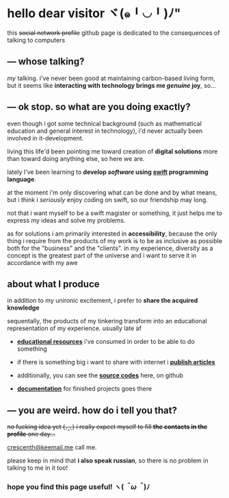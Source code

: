 # hello dear visitor ヾ(๑╹◡╹)ﾉ"

this ~~social network profile~~ github page is dedicated to the consequences of talking to computers



## — whose talking?
*my* talking. i’ve never been good at maintaining carbon-based living form, but it seems like **interacting with technology brings me *genuine* joy**, so...



## — ok stop. so what are you doing exactly?

even though i got some technical background (such as mathematical education and general interest in technology), i'd never actually been involved in it-development.

living this life'd been pointing me toward creation of **digital solutions** more than toward doing anything else, so here we are.

lately I’ve been learning to **develop *software* using [swift](https://www.swift.org/about/) programming language**.

at the moment i'm only discovering what can be done and by what means, but i think i *seriously* enjoy coding on swift, so our friendship may long. 

not that i want myself to be a swift magister or something, it just helps me to express my ideas and solve my problems. 

as for solutions i am primarily interested in **accessibility**, because the only thing i require from the products of my work is to be as inclusive as possible both for the "business" and the "clients". in my experience, diversity as a concept is the greatest part of the universe and i want to serve it in accordance with my awe 



## about what I produce
in addition to my unironic excitement, i prefer to **share the acquired knowledge**

sequentally, the products of my tinkering transform into an educational representation of my experience. usually late af

- [**educational resources**](https://github.com/crescentheaded/studies
) i've consumed in order to be able to do something

- if there is something big i want to share with internet i [**publish articles**](https://crescentheaded.medium.com
) 

- additionally, you can see the [**source codes**](https://github.com/crescentheaded?tab=repositories
) here, on github

- [**documentation**](https://crescentheaded.github.io
) for finished projects goes there



## — you are weird. how do i tell you that?
~~no fucking idea yet (◞‸◟) i really expect myself to fill **the contacts in the profile** one day...~~

crescenth@keemail.me call me. 

please keep in mind that **i also speak russian**, so there is no problem in talking to me in it too! 



### hope you find this page useful!  ヽ(*＾ω＾*)ﾉ
